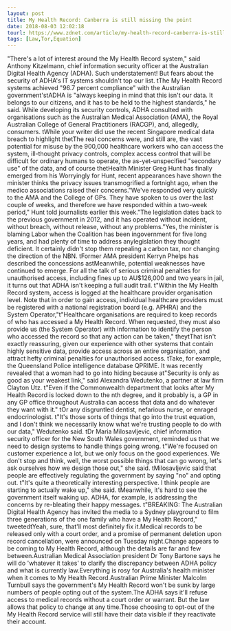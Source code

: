 ```yaml
---
layout: post
title: My Health Record: Canberra is still missing the point
date: 2018-08-03 12:02:18
tourl: https://www.zdnet.com/article/my-health-record-canberra-is-still-missing-the-point/
tags: [Law,Tor,Equation]
---
```

 "There's a lot of interest around the My Health Record system," said Anthony Kitzelmann, chief information security officer at the Australian Digital Health Agency (ADHA). Such understatement! But fears about the security of ADHA's IT systems shouldn't top our list. tThe My Health Record systems achieved "96.7 percent compliance" with the Australian government'stADHA is "always keeping in mind that this isn't our data. It belongs to our citizens, and it has to be held to the highest standards," he said. While developing its security controls, ADHA consulted with organisations such as the Australian Medical Association (AMA), the Royal Australian College of General Practitioners (RACGP), and, allegedly, consumers. tWhile your writer did use the recent Singapore medical data breach to highlight thetThe real concerns were, and still are, the vast potential for misuse by the 900,000 healthcare workers who can access the system, ill-thought privacy controls, complex access control that will be difficult for ordinary humans to operate, the as-yet-unspecified "secondary use" of the data, and of course thetHealth Minister Greg Hunt has finally emerged from his Worryingly for Hunt, recent appearances have shown the minister thinks the privacy issues transmogrified a fortnight ago, when the medico associations raised their concerns."We've responded very quickly to the AMA and the College of GPs. They have spoken to us over the last couple of weeks, and therefore we have responded within a two-week period," Hunt told journalists earlier this week."The legislation dates back to the previous government in 2012, and it has operated without incident, without breach, without release, without any problems."Yes, the minister is blaming Labor when the Coalition has been ingovernment for five long years, and had plenty of time to address anylegislation they thought deficient. It certainly didn't stop them repealing a carbon tax, nor changing the direction of the NBN. tFormer AMA president Kerryn Phelps has described the concessions astMeanwhile, potential weaknesses have continued to emerge. For all the talk of serious criminal penalties for unauthorised access, including fines up to AU$126,000 and two years in jail, it turns out that ADHA isn't keeping a full audit trail. t"Within the My Health Record system, access is logged at the healthcare provider organisation level. Note that in order to gain access, individual healthcare providers must be registered with a national registration board (e.g. APHRA) and the System Operator,"t"Healthcare organisations are required to keep records of who has accessed a My Health Record. When requested, they must also provide us (the System Operator) with information to identify the person who accessed the record so that any action can be taken," theytThat isn't exactly reassuring, given our experience with other systems that contain highly sensitive data, provide access across an entire organisation, and attract hefty criminal penalties for unauthorised access. tTake, for example, the Queensland Police intelligence database QPRIME. It was recently revealed that a woman had to go into hiding because at"Security is only as good as your weakest link," said Alexandra Wedutenko, a partner at law firm Clayton Utz. t"Even if the Commonwealth department that looks after My Health Record is locked down to the nth degree, and it probably is, a GP in any GP office throughout Australia can access that data and do whatever they want with it." tOr any disgruntled dentist, nefarious nurse, or enraged endocrinologist. t"It's those sorts of things that go into the trust equation, and I don't think we necessarily know what we're trusting people to do with our data," Wedutenko said. tDr Maria Milosavljevic, chief information security officer for the New South Wales government, reminded us that we need to design systems to handle things going wrong. t"We're focused on customer experience a lot, but we only focus on the good experiences. We don't stop and think, well, the worst possible things that can go wrong, let's ask ourselves how we design those out," she said. tMilosavljevic said that people are effectively regulating the government by saying "no" and opting out. t"It's quite a theoretically interesting perspective. I think people are starting to actually wake up," she said. tMeanwhile, it's hard to see the government itself waking up. ADHA, for example, is addressing the concerns by re-bleating their happy messages. t"BREAKING: The Australian Digital Health Agency has invited the media to a Sydney playground to film three generations of the one family who have a My Health Record," tweetedtYeah, sure, that'll most definitely fix it.Medical records to be released only with a court order, and a promise of permanent deletion upon record cancellation, were announced on Tuesday night.Change appears to be coming to My Health Record, although the details are far and few between.Australian Medical Association president Dr Tony Bartone says he will do 'whatever it takes' to clarify the discrepancy between ADHA policy and what is currently law.Everything is rosy for Australia's health minister when it comes to My Health Record.Australian Prime Minister Malcolm Turnbull says the government's My Health Record won't be sunk by large numbers of people opting out of the system.The ADHA says it'll refuse access to medical records without a court order or warrant. But the law allows that policy to change at any time.Those choosing to opt-out of the My Health Record service will still have their data visible if they reactivate their account.